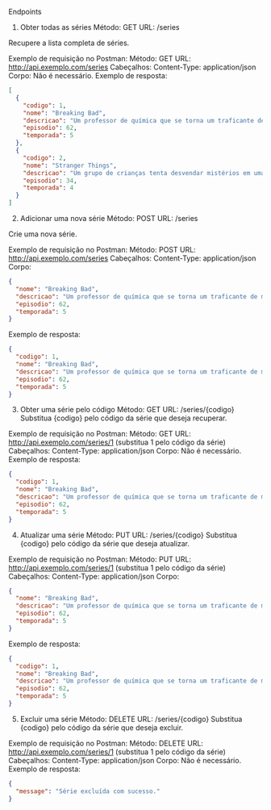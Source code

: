 Endpoints

1. Obter todas as séries
   Método: GET
   URL: /series

Recupere a lista completa de séries.

Exemplo de requisição no Postman:
Método: GET
URL: http://api.exemplo.com/series
Cabeçalhos:
Content-Type: application/json
Corpo: Não é necessário.
Exemplo de resposta:

```json
[
  {
    "codigo": 1,
    "nome": "Breaking Bad",
    "descricao": "Um professor de química que se torna um traficante de metanfetamina.",
    "episodio": 62,
    "temporada": 5
  },
  {
    "codigo": 2,
    "nome": "Stranger Things",
    "descricao": "Um grupo de crianças tenta desvendar mistérios em uma pequena cidade.",
    "episodio": 34,
    "temporada": 4
  }
]
```

2. Adicionar uma nova série
   Método: POST
   URL: /series

Crie uma nova série.

Exemplo de requisição no Postman:
Método: POST
URL: http://api.exemplo.com/series
Cabeçalhos:
Content-Type: application/json
Corpo:

```json
{
  "nome": "Breaking Bad",
  "descricao": "Um professor de química que se torna um traficante de metanfetamina.",
  "episodio": 62,
  "temporada": 5
}
```

Exemplo de resposta:

```json
{
  "codigo": 1,
  "nome": "Breaking Bad",
  "descricao": "Um professor de química que se torna um traficante de metanfetamina.",
  "episodio": 62,
  "temporada": 5
}
```

3. Obter uma série pelo código
   Método: GET
   URL: /series/{codigo}
   Substitua {codigo} pelo código da série que deseja recuperar.

Exemplo de requisição no Postman:
Método: GET
URL: http://api.exemplo.com/series/1 (substitua 1 pelo código da série)
Cabeçalhos:
Content-Type: application/json
Corpo: Não é necessário.
Exemplo de resposta:

```json
{
  "codigo": 1,
  "nome": "Breaking Bad",
  "descricao": "Um professor de química que se torna um traficante de metanfetamina.",
  "episodio": 62,
  "temporada": 5
}
```

4. Atualizar uma série
   Método: PUT
   URL: /series/{codigo}
   Substitua {codigo} pelo código da série que deseja atualizar.

Exemplo de requisição no Postman:
Método: PUT
URL: http://api.exemplo.com/series/1 (substitua 1 pelo código da série)
Cabeçalhos:
Content-Type: application/json
Corpo:

```json
{
  "nome": "Breaking Bad",
  "descricao": "Um professor de química que se torna um traficante de metanfetamina.",
  "episodio": 62,
  "temporada": 5
}
```

Exemplo de resposta:

```json
{
  "codigo": 1,
  "nome": "Breaking Bad",
  "descricao": "Um professor de química que se torna um traficante de metanfetamina.",
  "episodio": 62,
  "temporada": 5
}
```

5. Excluir uma série
   Método: DELETE
   URL: /series/{codigo}
   Substitua {codigo} pelo código da série que deseja excluir.

Exemplo de requisição no Postman:
Método: DELETE
URL: http://api.exemplo.com/series/1 (substitua 1 pelo código da série)
Cabeçalhos:
Content-Type: application/json
Corpo: Não é necessário.
Exemplo de resposta:

```json
{
  "message": "Série excluída com sucesso."
}
```
